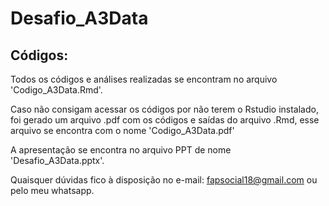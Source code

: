 # Desafio_A3Data

## Códigos:

Todos os códigos e análises realizadas se encontram no arquivo 'Codigo_A3Data.Rmd'.

Caso não consigam acessar os códigos por não terem o Rstudio instalado, foi gerado um arquivo .pdf com os códigos e saídas do arquivo .Rmd, esse arquivo se encontra com o nome 'Codigo_A3Data.pdf'

A apresentação se encontra no arquivo PPT de nome 'Desafio_A3Data.pptx'.

Quaisquer dúvidas fico à disposição no e-mail: fapsocial18@gmail.com ou pelo meu whatsapp.
